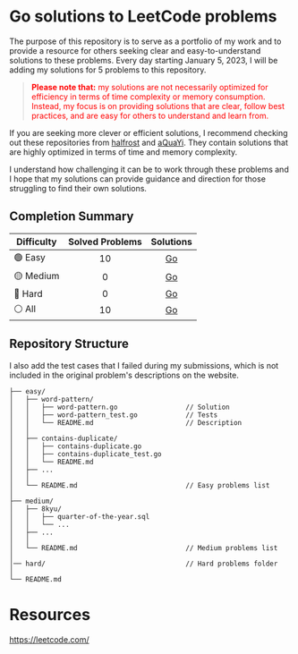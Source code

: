 # Go solutions to LeetCode problems

The purpose of this repository is to serve as a portfolio of my work and to provide a resource for others seeking clear and easy-to-understand solutions to these problems. Every day starting January 5, 2023, I will be adding my solutions for 5 problems to this repository.

> <p style = "color:red"><strong>Please note that:</strong> my solutions are not necessarily optimized for efficiency in terms of time complexity or memory consumption. Instead, my focus is on providing solutions that are clear, follow best practices, and are easy for others to understand and learn from.</p>

If you are seeking more clever or efficient solutions, I recommend checking out these repositories from <a href="https://github.com/halfrost/LeetCode-Go" target="_blank">halfrost</a> and <a href="https://github.com/aQuaYi/LeetCode-in-Go" target="_blank">aQuaYi</a>. They contain solutions that are highly optimized in terms of time and memory complexity.

I understand how challenging it can be to work through these problems and I hope that my solutions can provide guidance and direction for those struggling to find their own solutions.

## Completion Summary

| Difficulty             | Solved Problems |  Solutions   |
|------------------------|:---------------:|:------------:|
| :green_circle: Easy    |       10        |  [Go](easy)  |
| :yellow_circle: Medium |        0        | [Go](medium) |
| :red_circle: Hard      |        0        |  [Go](hard)  |
| :white_circle: All     |       10        |   [Go](/)    |

## Repository Structure

I also add the test cases that I failed during my submissions, which is not included in the original problem's descriptions on the website.

```ascii
├── easy/
│   ├── word-pattern/                       
│   │   ├── word-pattern.go                 // Solution
│   │   ├── word-pattern_test.go            // Tests
│   │   └── README.md                       // Description
│   │
│   ├── contains-duplicate/
│   │   ├── contains-duplicate.go
│   │   ├── contains-duplicate_test.go
│   │   └── README.md
│   ├── ...
│   │
│   └── README.md                           // Easy problems list
│
├── medium/
│   ├── 8kyu/
│   │   ├── quarter-of-the-year.sql
│   │   └── ...
│   ├── ...
│   │ 
│   └── README.md                           // Medium problems list
│
│── hard/                                   // Hard problems folder
│
└── README.md                               
```

# Resources

https://leetcode.com/